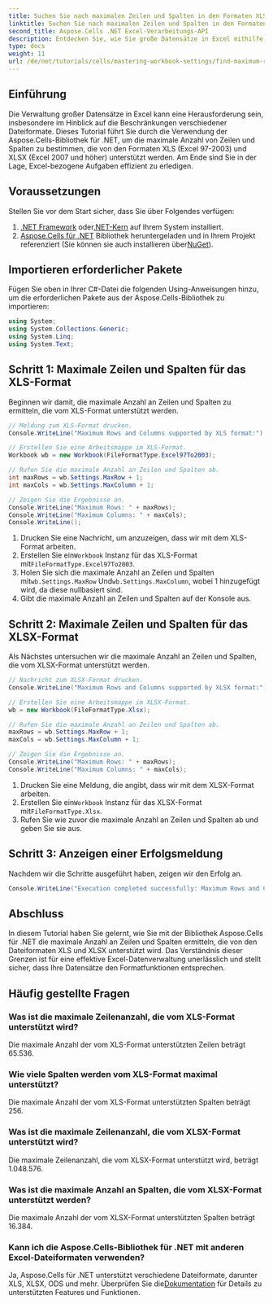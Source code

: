 ```yaml
---
title: Suchen Sie nach maximalen Zeilen und Spalten in den Formaten XLS und XLSX
linktitle: Suchen Sie nach maximalen Zeilen und Spalten in den Formaten XLS und XLSX
second_title: Aspose.Cells .NET Excel-Verarbeitungs-API
description: Entdecken Sie, wie Sie große Datensätze in Excel mithilfe der Aspose.Cells-Bibliothek für .NET effizient verwalten können. Diese Anleitung bietet eine schrittweise Anleitung zum Ermitteln der maximalen Anzahl von Zeilen und Spalten, die sowohl von den Dateiformaten XLS als auch XLSX unterstützt werden.
type: docs
weight: 11
url: /de/net/tutorials/cells/mastering-workbook-settings/find-maximum-rows-and-columns/
---
```

## Einführung

Die Verwaltung großer Datensätze in Excel kann eine Herausforderung sein, insbesondere im Hinblick auf die Beschränkungen verschiedener Dateiformate. Dieses Tutorial führt Sie durch die Verwendung der Aspose.Cells-Bibliothek für .NET, um die maximale Anzahl von Zeilen und Spalten zu bestimmen, die von den Formaten XLS (Excel 97-2003) und XLSX (Excel 2007 und höher) unterstützt werden. Am Ende sind Sie in der Lage, Excel-bezogene Aufgaben effizient zu erledigen.

## Voraussetzungen

Stellen Sie vor dem Start sicher, dass Sie über Folgendes verfügen:

1. [.NET Framework](https://dotnet.microsoft.com/en-us/download) oder[.NET-Kern](https://dotnet.microsoft.com/en-us/download) auf Ihrem System installiert.
2. [Aspose.Cells für .NET](https://releases.aspose.com/cells/net/) Bibliothek heruntergeladen und in Ihrem Projekt referenziert (Sie können sie auch installieren über[NuGet](https://www.nuget.org/packages/Aspose.Cells/)).

## Importieren erforderlicher Pakete

Fügen Sie oben in Ihrer C#-Datei die folgenden Using-Anweisungen hinzu, um die erforderlichen Pakete aus der Aspose.Cells-Bibliothek zu importieren:

```csharp
using System;
using System.Collections.Generic;
using System.Linq;
using System.Text;
```

## Schritt 1: Maximale Zeilen und Spalten für das XLS-Format

Beginnen wir damit, die maximale Anzahl an Zeilen und Spalten zu ermitteln, die vom XLS-Format unterstützt werden.

```csharp
// Meldung zum XLS-Format drucken.
Console.WriteLine("Maximum Rows and Columns supported by XLS format:");

// Erstellen Sie eine Arbeitsmappe im XLS-Format.
Workbook wb = new Workbook(FileFormatType.Excel97To2003);

// Rufen Sie die maximale Anzahl an Zeilen und Spalten ab.
int maxRows = wb.Settings.MaxRow + 1;
int maxCols = wb.Settings.MaxColumn + 1;

// Zeigen Sie die Ergebnisse an.
Console.WriteLine("Maximum Rows: " + maxRows);
Console.WriteLine("Maximum Columns: " + maxCols);
Console.WriteLine();
```

1. Drucken Sie eine Nachricht, um anzuzeigen, dass wir mit dem XLS-Format arbeiten.
2.  Erstellen Sie ein`Workbook` Instanz für das XLS-Format mit`FileFormatType.Excel97To2003`.
3.  Holen Sie sich die maximale Anzahl an Zeilen und Spalten mit`wb.Settings.MaxRow` Und`wb.Settings.MaxColumn`, wobei 1 hinzugefügt wird, da diese nullbasiert sind.
4. Gibt die maximale Anzahl an Zeilen und Spalten auf der Konsole aus.

## Schritt 2: Maximale Zeilen und Spalten für das XLSX-Format

Als Nächstes untersuchen wir die maximale Anzahl an Zeilen und Spalten, die vom XLSX-Format unterstützt werden.

```csharp
// Nachricht zum XLSX-Format drucken.
Console.WriteLine("Maximum Rows and Columns supported by XLSX format:");

// Erstellen Sie eine Arbeitsmappe im XLSX-Format.
wb = new Workbook(FileFormatType.Xlsx);

// Rufen Sie die maximale Anzahl an Zeilen und Spalten ab.
maxRows = wb.Settings.MaxRow + 1;
maxCols = wb.Settings.MaxColumn + 1;

// Zeigen Sie die Ergebnisse an.
Console.WriteLine("Maximum Rows: " + maxRows);
Console.WriteLine("Maximum Columns: " + maxCols);
```

1. Drucken Sie eine Meldung, die angibt, dass wir mit dem XLSX-Format arbeiten.
2.  Erstellen Sie ein`Workbook` Instanz für das XLSX-Format mit`FileFormatType.Xlsx`.
3. Rufen Sie wie zuvor die maximale Anzahl an Zeilen und Spalten ab und geben Sie sie aus.

## Schritt 3: Anzeigen einer Erfolgsmeldung

Nachdem wir die Schritte ausgeführt haben, zeigen wir den Erfolg an.

```csharp
Console.WriteLine("Execution completed successfully: Maximum Rows and Columns retrieval for both formats.");
```

## Abschluss

In diesem Tutorial haben Sie gelernt, wie Sie mit der Bibliothek Aspose.Cells für .NET die maximale Anzahl an Zeilen und Spalten ermitteln, die von den Dateiformaten XLS und XLSX unterstützt wird. Das Verständnis dieser Grenzen ist für eine effektive Excel-Datenverwaltung unerlässlich und stellt sicher, dass Ihre Datensätze den Formatfunktionen entsprechen.

## Häufig gestellte Fragen

### Was ist die maximale Zeilenanzahl, die vom XLS-Format unterstützt wird?
Die maximale Anzahl der vom XLS-Format unterstützten Zeilen beträgt 65.536.

### Wie viele Spalten werden vom XLS-Format maximal unterstützt?
Die maximale Anzahl der vom XLS-Format unterstützten Spalten beträgt 256.

### Was ist die maximale Zeilenanzahl, die vom XLSX-Format unterstützt wird?
Die maximale Zeilenanzahl, die vom XLSX-Format unterstützt wird, beträgt 1.048.576.

### Was ist die maximale Anzahl an Spalten, die vom XLSX-Format unterstützt werden?
Die maximale Anzahl der vom XLSX-Format unterstützten Spalten beträgt 16.384.

### Kann ich die Aspose.Cells-Bibliothek für .NET mit anderen Excel-Dateiformaten verwenden?
 Ja, Aspose.Cells für .NET unterstützt verschiedene Dateiformate, darunter XLS, XLSX, ODS und mehr. Überprüfen Sie die[Dokumentation](https://reference.aspose.com/cells/net/) für Details zu unterstützten Features und Funktionen.